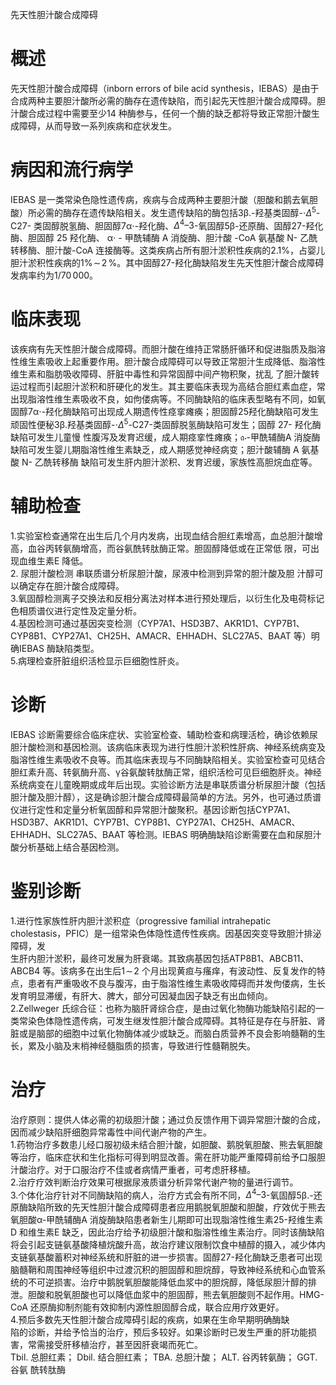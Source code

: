 先天性胆汁酸合成障碍  
# 概述  
先天性胆汁酸合成障碍（inborn errors of bile acid synthesis，IEBAS）是由于合成两种主要胆汁酸所必需的酶存在遗传缺陷，而引起先天性胆汁酸合成障碍。胆汁酸合成过程中需要至少14 种酶参与，任何一个酶的缺乏都将导致正常胆汁酸生成障碍，从而导致一系列疾病和症状发生。  
# 病因和流行病学  
IEBAS 是一类常染色隐性遗传病，疾病与合成两种主要胆汁酸（胆酸和鹅去氧胆酸）所必需的酶存在遗传缺陷相关。发生遗传缺陷的酶包括$3\upbeta.$-羟基类固醇-$\cdot\Delta^{5}$-C27- 类固醇脱氢酶、胆固醇$7\upalpha\cdot$-羟化酶、$\Delta^{4}–3$-氧固醇$5\upbeta$-还原酶、固醇27-羟化酶、胆固醇 25  羟化酶、 $\upalpha\cdot$ - 甲酰辅酶 A  消旋酶、胆汁酸 -CoA  氨基酸 N- 乙酰 转移酶、胆汁酸-CoA 连接酶等。这类疾病占所有胆汁淤积性疾病的$2.1\%$，占婴儿胆汁淤积性疾病的$1\%\!\sim\!2\,\%$。其中固醇27-羟化酶缺陷发生先天性胆汁酸合成障碍发病率约为$1/70\,000$。  
# 临床表现  
该疾病有先天性胆汁酸合成障碍。而胆汁酸在维持正常肠肝循环和促进脂质及脂溶性维生素吸收上起重要作用。胆汁酸合成障碍可以导致正常胆汁生成降低、脂溶性维生素和脂肪吸收障碍、肝脏中毒性和异常固醇中间产物积聚，扰乱 了胆汁酸转运过程而引起胆汁淤积和肝硬化的发生。其主要临床表现为高结合胆红素血症，常出现脂溶性维生素吸收不良，如佝偻病等。不同酶缺陷的临床表型略有不同，如氧固醇$7\upalpha\cdot$-羟化酶缺陷可出现成人期遗传性痉挛瘫痪；胆固醇25羟化酶缺陷可发生顽固性便秘${3\upbeta}.$羟基类固醇-$\cdot\Delta^{5}$-C27-类固醇脱氢酶缺陷可发生；固醇 27- 羟化酶缺陷可发生儿童慢 性腹泻及发育迟缓，成人期痉挛性瘫痪；$\mathfrak{a}\cdot$-甲酰辅酶A 消旋酶缺陷可发生婴儿期脂溶性维生素缺乏，成人期感觉神经病变；胆汁酸辅酶 A  氨基酸 N- 乙酰转移酶 缺陷可发生肝内胆汁淤积、发育迟缓，家族性高胆烷血症等。  
# 辅助检查  
1.实验室检查通常在出生后几个月内发病，出现血结合胆红素增高，血总胆汁酸增高，血谷丙转氨酶增高，而谷氨酰转肽酶正常。胆固醇降低或在正常低 限，可出现血维生素E 降低。  
2. 尿胆汁酸检测 串联质谱分析尿胆汁酸，尿液中检测到异常的胆汁酸及胆 汁醇可以确定存在胆汁酸合成障碍。  
3.氧固醇检测离子交换法和反相分离法对样本进行预处理后，以衍生化及电荷标记色相质谱仪进行定性及定量分析。  
4.基因检测可通过基因突变检测（CYP7A1、HSD3B7、AKR1D1、CYP7B1、CYP8B1、CYP27A1、CH25H、AMACR、EHHADH、SLC27A5、BAAT 等）明确IEBAS 酶缺陷类型。  
5.病理检查肝脏组织活检显示巨细胞性肝炎。  
# 诊断  
IEBAS 诊断需要综合临床症状、实验室检查、辅助检查和病理活检，确诊依赖尿胆汁酸检测和基因检测。该病临床表现为进行性胆汁淤积性肝病、神经系统病变及脂溶性维生素吸收不良等。而其临床表现与不同酶缺陷相关。实验室检查可见结合胆红素升高、转氨酶升高、$\upgamma$谷氨酸转肽酶正常，组织活检可见巨细胞肝炎。神经系统病变在儿童晚期或成年后出现。实验诊断方法是串联质谱分析尿胆汁酸（包括胆汁酸及胆汁醇），这是确诊胆汁酸合成障碍最简单的方法。另外，也可通过质谱仪进行定性和定量分析氧固醇和异常胆汁酸聚积。基因诊断包括CYP7A1、HSD3B7、AKR1D1、CYP7B1、CYP8B1、CYP27A1、CH25H、AMACR、EHHADH、SLC27A5、BAAT 等检测。IEBAS 明确酶缺陷诊断需要在血和尿胆汁酸分析基础上结合基因检测。  
# 鉴别诊断  
1.进行性家族性肝内胆汁淤积症（progressive familial intrahepatic cholestasis，PFIC）是一组常染色体隐性遗传性疾病。因基因突变导致胆汁排泌障碍，发  
生肝内胆汁淤积，最终可发展为肝衰竭。其致病基因包括ATP8B1、ABCB11、ABCB4 等。该病多在出生后$1\!\sim\!2$ 个月出现黄疸与瘙痒，有波动性、反复发作的特点，患者有严重吸收不良与腹泻，由于脂溶性维生素吸收障碍而并发佝偻病，生长发育明显滞缓，有肝大、脾大，部分可因凝血因子缺乏有出血倾向。  
2.Zellweger 氏综合征：也称为脑肝肾综合症，是由过氧化物酶功能缺陷引起的一类常染色体隐性遗传病，可发生继发性胆汁酸合成障碍。其特征是存在与肝脏、肾脏或是脑部的细胞中过氧化物酶体减少或缺乏。而脑白质营养不良会影响髓鞘的生长，累及小脑及末梢神经髓脂质的损害，导致进行性髓鞘脱失。  
# 治疗  
治疗原则：提供人体必需的初级胆汁酸；通过负反馈作用下调异常胆汁酸的合成，因而减少缺陷肝细胞异常毒性中间代谢产物的产生。  
1.药物治疗多数患儿经口服初级未结合胆汁酸，如胆酸、鹅脱氧胆酸、熊去氧胆酸等治疗，临床症状和生化指标可得到明显改善。需在肝功能严重障碍前给予口服胆汁酸治疗。对于口服治疗不佳或者病情严重者，可考虑肝移植。  
2.治疗疗效判断治疗效果可根据尿液质谱分析异常代谢产物的量进行调节。  
3.个体化治疗针对不同酶缺陷的病人，治疗方式会有所不同，$\Delta^{4}–3$-氧固醇$5\upbeta.$-还原酶缺陷所致的先天性胆汁酸合成障碍患者应用鹅脱氧胆酸和胆酸，疗效优于熊去氧胆酸α-甲酰辅酶A 消旋酶缺陷患者新生儿期即可出现脂溶性维生素25-羟维生素D 和维生素E 缺乏，因此治疗给予初级胆汁酸和脂溶性维生素治疗。同时该酶缺陷将会引起支链氨基酸降植烷酸升高，故治疗建议限制饮食中植醇的摄入，减少体内支链氨基酸蓄积对神经系统和肝脏的进一步损害。固醇27-羟化酶缺乏患者可出现脑髓鞘和周围神经等组织中过渡沉积的胆固醇和胆烷醇，导致神经系统和心血管系统的不可逆损害。治疗中鹅脱氧胆酸能降低血浆中的胆烷醇，降低尿胆汁醇的排泄。胆酸和脱氧胆酸也可以降低血浆中的胆固醇，熊去氧胆酸则不起作用。HMG-CoA 还原酶抑制剂能有效抑制内源性胆固醇合成，联合应用疗效更好。  
4.预后多数先天性胆汁酸合成障碍引起的疾病，如果在生命早期明确酶缺  
陷的诊断，并给予恰当的治疗，预后多较好。如果诊断时已发生严重的肝功能损害，常需接受肝移植治疗，甚至因肝衰竭而死亡。  
Tbil. 总胆红素； Dbil. 结合胆红素； TBA. 总胆汁酸； ALT. 谷丙转氨酶； GGT. 谷氨 酰转肽酶  
